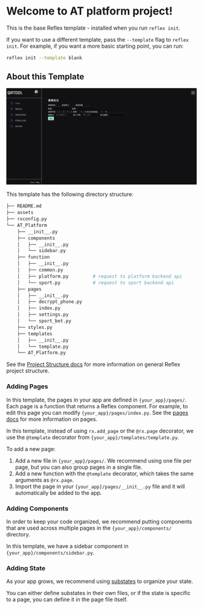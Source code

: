 # Welcome to AT platform project!

This is the base Reflex template - installed when you run `reflex init`.

If you want to use a different template, pass the `--template` flag to `reflex init`.
For example, if you want a more basic starting point, you can run:

```bash
reflex init --template blank
```

## About this Template

![alt text](demo.png)

This template has the following directory structure:

```bash
├── README.md
├── assets
├── rxconfig.py
└── AT_Platform
    ├── __init__.py
    ├── components
    │   ├── __init__.py
    │   └── sidebar.py
    ├── function
    │   ├── __init__.py
    │   ├── common.py           
    │   ├── platform.py         # request to platform backend api
    │   └── sport.py            # request to sport backend api
    ├── pages
    │   ├── __init__.py
    │   ├── decrypt_phone.py
    │   ├── index.py
    │   ├── settings.py
    │   └── sport_bet.py
    ├── styles.py
    ├── templates
    │   ├── __init__.py
    │   └── template.py
    └── AT_Platform.py
```

See the [Project Structure docs](https://reflex.dev/docs/getting-started/project-structure/) for more information on general Reflex project structure.

### Adding Pages

In this template, the pages in your app are defined in `{your_app}/pages/`.
Each page is a function that returns a Reflex component.
For example, to edit this page you can modify `{your_app}/pages/index.py`.
See the [pages docs](https://reflex.dev/docs/pages/routes/) for more information on pages.

In this template, instead of using `rx.add_page` or the `@rx.page` decorator,
we use the `@template` decorator from `{your_app}/templates/template.py`.

To add a new page:

1. Add a new file in `{your_app}/pages/`. We recommend using one file per page, but you can also group pages in a single file.
2. Add a new function with the `@template` decorator, which takes the same arguments as `@rx.page`.
3. Import the page in your `{your_app}/pages/__init__.py` file and it will automatically be added to the app.


### Adding Components

In order to keep your code organized, we recommend putting components that are
used across multiple pages in the `{your_app}/components/` directory.

In this template, we have a sidebar component in `{your_app}/components/sidebar.py`.

### Adding State

As your app grows, we recommend using [substates](https://reflex.dev/docs/substates/overview/)
to organize your state.

You can either define substates in their own files, or if the state is
specific to a page, you can define it in the page file itself.
